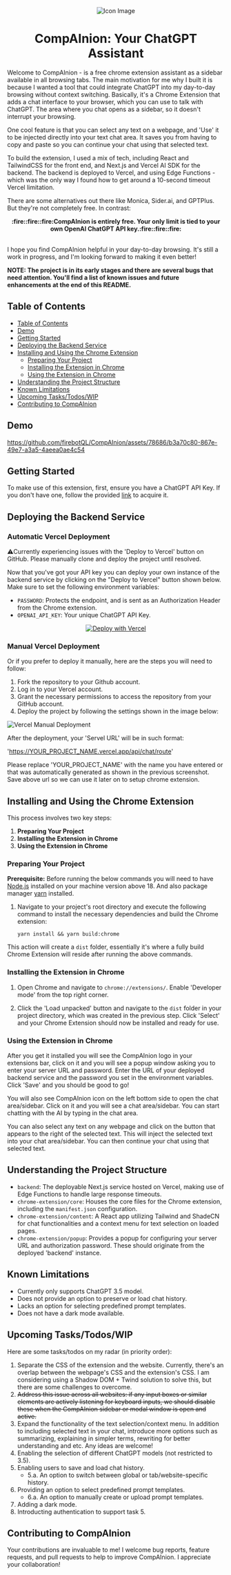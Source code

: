 <div align="center">
  <img src="./chrome-extension/core/images/icon48.png" alt="Icon Image">
  <h1>CompAInion: Your ChatGPT Assistant</h1>
</div>

Welcome to CompAInion - is a free chrome extension assistant as a sidebar available in all browsing tabs. The main motivation for me why I built it is because I wanted a tool that could integrate ChatGPT into my day-to-day browsing without context switching. Basically, it's a Chrome Extension that adds a chat interface to your browser, which you can use to talk with ChatGPT. The area where you chat opens as a sidebar, so it doesn't interrupt your browsing.

One cool feature is that you can select any text on a webpage, and 'Use' it to be injected directly into your text chat area. It saves you from having to copy and paste so you can continue your chat using that selected text.

To build the extension, I used a mix of tech, including React and TailwindCSS for the front end, and Next.js and Vercel AI SDK for the backend. The backend is deployed to Vercel, and using Edge Functions - which was the only way I found how to get around a 10-second timeout Vercel limitation.

There are some alternatives out there like Monica, Sider.ai, and GPTPlus. But they're not completely free. In contrast:
<div align="center"><strong>
:fire::fire::fire:CompAInion is entirely free. Your only limit is tied to your own OpenAI ChatGPT API key.:fire::fire::fire:
</strong>
</div>
</br>


I hope you find CompAInion helpful in your day-to-day browsing. It's still a work in progress, and I'm looking forward to making it even better!

**NOTE: The project is in its early stages and there are several bugs that need attention. You'll find a list of known issues and future enhancements at the end of this README.**

## Table of Contents

- [Table of Contents](#table-of-contents)
- [Demo](#demo)
- [Getting Started](#getting-started)
- [Deploying the Backend Service](#deploying-the-backend-service)
- [Installing and Using the Chrome Extension](#installing-and-using-the-chrome-extension)
  - [Preparing Your Project](#preparing-your-project)
  - [Installing the Extension in Chrome](#installing-the-extension-in-chrome)
  - [Using the Extension in Chrome](#using-the-extension-in-chrome)
- [Understanding the Project Structure](#understanding-the-project-structure)
- [Known Limitations](#known-limitations)
- [Upcoming Tasks/Todos/WIP](#upcoming-taskstodoswip)
- [Contributing to CompAInion](#contributing-to-compainion)

## Demo

https://github.com/firebotQL/CompAInion/assets/78686/b3a70c80-867e-49e7-a3a5-4aeea0ae4c54


## Getting Started

To make use of this extension, first, ensure you have a ChatGPT API Key. If you don't have one, follow the provided [link](https://help.openai.com/en/articles/4936850-where-do-i-find-my-secret-api-key) to acquire it.

## Deploying the Backend Service

### Automatic Vercel Deployment 

:warning:Currently experiencing issues with the 'Deploy to Vercel' button on GitHub. Please manually clone and deploy the project until resolved.

Now that you've got your API key you can deploy your own instance of the backend service by clicking on the "Deploy to Vercel" button shown below. Make sure to set the following environment variables:

- `PASSWORD`: Protects the endpoint, and is sent as an Authorization Header from the Chrome extension.
- `OPENAI_API_KEY`: Your unique ChatGPT API Key.

<p align="center">
  <a href="https://vercel.com/new/clone?repository-url=https%3A%2F%2Fgithub.com%2FfirebotQL%2FCompAInion&env=PASSWORD,OPENAI_API_KEY&envDescription=Refer%20to%20them%20what%20they%20are%20from%20the%20README.md">
    <img src="https://vercel.com/button" alt="Deploy with Vercel">
  </a>
</p>

### Manual Vercel Deployment
Or if you prefer to deploy it manually, here are the steps you will need to follow:

1. Fork the repository to your Github account.
2. Log in to your Vercel account.
3. Grant the necessary permissions to access the repository from your GitHub account.
4. Deploy the project by following the settings shown in the image below:

![Vercel Manual Deployment](./vercel_manual_deployment.png)

After the deployment, your 'Servel URL' will be in such format:

'https://YOUR_PROJECT_NAME.vercel.app/api/chat/route'

Please replace 'YOUR_PROJECT_NAME' with the name you have entered or that was automatically generated as shown in the previous screenshot. Save above url so we can use it later on to setup chrome extension.

## Installing and Using the Chrome Extension

This process involves two key steps:

1. **Preparing Your Project**
2. **Installing the Extension in Chrome**
3. **Using the Extension in Chrome**

### Preparing Your Project

**Prerequisite:** Before running the below commands you will need to have [Node.js](https://nodejs.org/en/) installed on your machine version above 18. And also package manager [yarn](https://classic.yarnpkg.com/en/docs/install) installed.

1. Navigate to your project's root directory and execute the following command to install the necessary dependencies and build the Chrome extension:

   ```
   yarn install && yarn build:chrome
   ```

This action will create a `dist` folder, essentially it's where a fully build Chrome Extension will reside after running the above commands.

### Installing the Extension in Chrome

1. Open Chrome and navigate to `chrome://extensions/`. Enable 'Developer mode' from the top right corner.

2. Click the 'Load unpacked' button and navigate to the `dist` folder in your project directory, which was created in the previous step. Click 'Select' and your Chrome Extension should now be installed and ready for use.

### Using the Extension in Chrome

After you get it installed you will see the CompAInion logo in your extensions bar, click on it and you will see a popup window asking you to enter your server URL and password. Enter the URL of your deployed backend service and the password you set in the environment variables. Click 'Save' and you should be good to go!

You will also see CompAInion icon on the left bottom side to open the chat area/sidebar. Click on it and you will see a chat area/sidebar. You can start chatting with the AI by typing in the chat area.

You can also select any text on any webpage and click on the button that appears to the right of the selected text. This will inject the selected text into your chat area/sidebar. You can then continue your chat using that selected text.

## Understanding the Project Structure

- `backend`: The deployable Next.js service hosted on Vercel, making use of Edge Functions to handle large response timeouts.
- `chrome-extension/core`: Houses the core files for the Chrome extension, including the `manifest.json` configuration.
- `chrome-extension/content`: A React app utilizing Tailwind and ShadeCN for chat functionalities and a context menu for text selection on loaded pages.
- `chrome-extension/popup`: Provides a popup for configuring your server URL and authorization password. These should originate from the deployed 'backend' instance.

## Known Limitations

- Currently only supports ChatGPT 3.5 model.
- Does not provide an option to preserve or load chat history.
- Lacks an option for selecting predefined prompt templates.
- Does not have a dark mode available.

## Upcoming Tasks/Todos/WIP

Here are some tasks/todos on my radar (in priority order):

1. Separate the CSS of the extension and the website. Currently, there's an overlap between the webpage's CSS and the extension's CSS. I am considering using a Shadow DOM + Twind solution to solve this, but there are some challenges to overcome.
2. ~~Address this issue across all websites: if any input boxes or similar elements are actively listening for keyboard inputs, we should disable these when the CompAInion sidebar or modal window is open and active.~~
3. Expand the functionality of the text selection/context menu. In addition to including selected text in your chat, introduce more options such as summarizing, explaining in simpler terms, rewriting for better understanding and etc. Any ideas are welcome!
4. Enabling the selection of different ChatGPT models (not restricted to 3.5).
5. Enabling users to save and load chat history.
   - 5.a. An option to switch between global or tab/website-specific history.
6. Providing an option to select predefined prompt templates.
   - 6.a. An option to manually create or upload prompt templates.
7. Adding a dark mode.
8. Introducting authentication to support task 5.

## Contributing to CompAInion

Your contributions are invaluable to me! I welcome bug reports, feature requests, and pull requests to help to improve CompAInion. I appreciate your collaboration!
